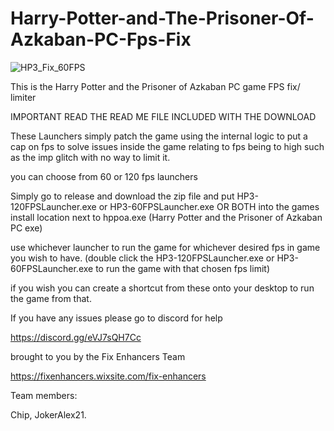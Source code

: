 # Harry-Potter-and-The-Prisoner-Of-Azkaban-PC-Fps-Fix

![HP3_Fix_60FPS](https://github.com/user-attachments/assets/1dbc09c2-778a-4691-9e0f-60be527c93a5)


This is the Harry Potter and the Prisoner of Azkaban PC game FPS fix/ limiter

IMPORTANT READ THE READ ME FILE INCLUDED WITH THE DOWNLOAD

These Launchers simply patch the game using the internal logic to put a cap on fps to solve issues inside the game relating to fps being to high such as the imp glitch with no way to limit it.

you can choose from 60 or 120 fps launchers 

Simply go to release and download the zip file and put HP3-120FPSLauncher.exe or HP3-60FPSLauncher.exe OR BOTH into the games install location next to hppoa.exe (Harry Potter and the Prisoner of Azkaban PC exe) 

use whichever launcher to run the game for whichever desired fps in game you wish to have. (double click the HP3-120FPSLauncher.exe or HP3-60FPSLauncher.exe to run the game with that chosen fps limit)

if you wish you can create a shortcut from these onto your desktop to run the game from that.

If you have any issues please go to discord for help 

https://discord.gg/eVJ7sQH7Cc

brought to you by the Fix Enhancers Team 

https://fixenhancers.wixsite.com/fix-enhancers

Team members: 

Chip, JokerAlex21.

